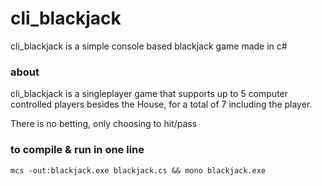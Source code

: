 # cli_blackjack
cli_blackjack is a simple console based blackjack game made in c#

### about
cli_blackjack is a singleplayer game that supports up to 5 computer controlled players besides the House, for a total of 7 including the player.

There is no betting, only choosing to hit/pass

### to compile & run in one line
`mcs -out:blackjack.exe blackjack.cs && mono blackjack.exe`
